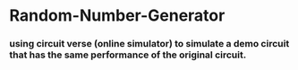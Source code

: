 # Random-Number-Generator
### using circuit verse (online simulator) to simulate a demo circuit that has the same performance of the original circuit.
